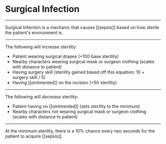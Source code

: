 # Surgical Infection

 

---

Surgical Infection is a mechanic that causes [[sepsis]] based on how sterile the patient's environment is.

---

The following will *increase* sterility:
- Patient wearing surgical drapes (+100 base sterility)
- Nearby characters wearing surgical mask or surgeon clothing (scales with distance to patient)
- Having surgery skill (sterility gained based off this equation: 10 + surgery skill / 5)
- Having [[ointmented]] on the incision (+50 sterility)

---

The following will *decrease* sterility:
- Patient having no [[ointmented]] (sets sterility to the minimum)
- Nearby characters not wearing surgical mask or surgeon clothing (scales with distance to patient)

---

At the minimum sterility, there is a 10% chance every two seconds for the patient to acquire [[sepsis]]. 